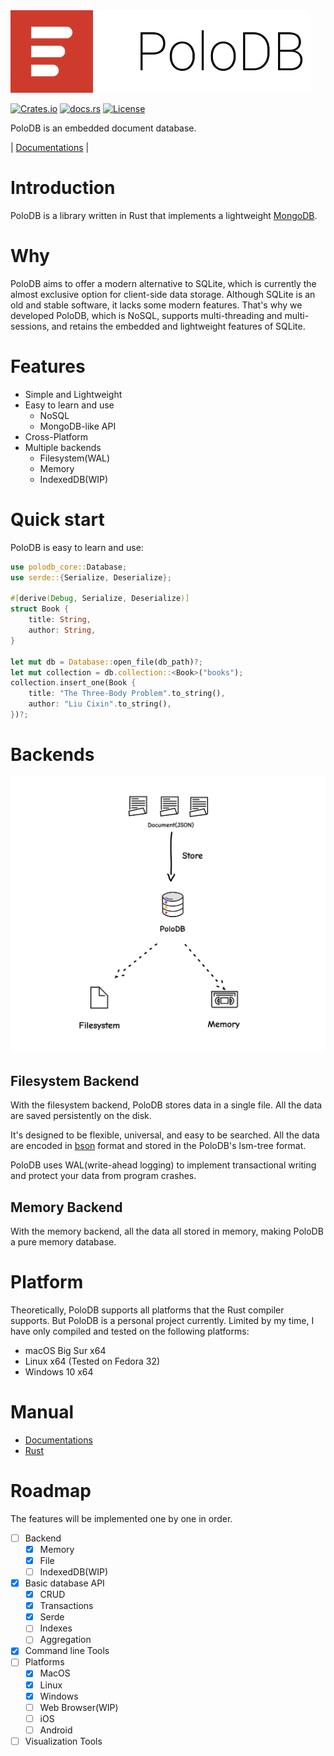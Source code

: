 
<img src="./images/brand.png" alt="" width="480" />

[![Crates.io](https://img.shields.io/crates/v/polodb_core.svg)](https://crates.io/crates/polodb_core)
[![docs.rs](https://docs.rs/polodb_core/badge.svg)](https://docs.rs/polodb_core)
[![License](https://img.shields.io/badge/license-MPL--2.0-blue)](LICENSE)

PoloDB is an embedded document database.

| [Documentations](https://www.polodb.org/docs) |

# Introduction

PoloDB is a library written in Rust
that implements a lightweight [MongoDB](https://www.mongodb.com/).

# Why

PoloDB aims to offer a modern alternative to SQLite, which is currently the almost exclusive option for client-side data storage.
Although SQLite is an old and stable software, it lacks some modern features.
That's why we developed PoloDB, which is NoSQL, supports multi-threading and multi-sessions,
and retains the embedded and lightweight features of SQLite.

# Features

- Simple and Lightweight
- Easy to learn and use
  - NoSQL
  - MongoDB-like API
- Cross-Platform
- Multiple backends
  - Filesystem(WAL)
  - Memory
  - IndexedDB(WIP)

# Quick start

PoloDB is easy to learn and use:

```rust
use polodb_core::Database;
use serde::{Serialize, Deserialize};

#[derive(Debug, Serialize, Deserialize)]
struct Book {
    title: String,
    author: String,
}

let mut db = Database::open_file(db_path)?;
let mut collection = db.collection::<Book>("books");
collection.insert_one(Book {
    title: "The Three-Body Problem".to_string(),
    author: "Liu Cixin".to_string(),
})?;
```

# Backends

![](./images/backend.png)

## Filesystem Backend

With the filesystem backend, PoloDB stores data in a single file.
All the data are saved persistently on the disk.

It's designed to be flexible, universal, and easy to be searched.
All the data are encoded in [bson](http://bsonspec.org/) format and stored in the PoloDB's lsm-tree format.

PoloDB uses WAL(write-ahead logging) to implement transactional writing and protect your data from program crashes.

## Memory Backend

With the memory backend, all the data all stored in memory, making PoloDB a pure memory database.

# Platform

Theoretically, PoloDB supports all platforms that the Rust compiler
supports.
But PoloDB is a personal project currently.
Limited by my time, I have only compiled and tested on the following platforms:

- macOS Big Sur x64
- Linux x64 (Tested on Fedora 32)
- Windows 10 x64

# Manual

- [Documentations](https://www.polodb.org/docs)
- [Rust](https://docs.rs/polodb_core)

# Roadmap

The features will be implemented one by one in order.

- [ ] Backend
  - [x] Memory
  - [x] File
  - [ ] IndexedDB(WIP)
- [x] Basic database API
  - [x] CRUD
  - [x] Transactions
  - [x] Serde
  - [ ] Indexes
  - [ ] Aggregation
- [x] Command line Tools
- [ ] Platforms
  - [x] MacOS
  - [x] Linux
  - [x] Windows
  - [ ] Web Browser(WIP)
  - [ ] iOS
  - [ ] Android
- [ ] Visualization Tools

